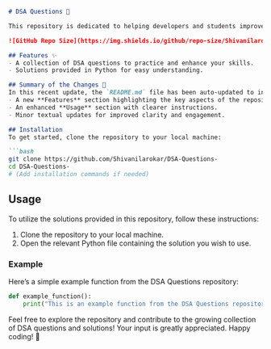 ```markdown
# DSA Questions 🚀

This repository is dedicated to helping developers and students improve their skills in Data Structures and Algorithms (DSA) through a collection of curated questions and solutions.

![GitHub Repo Size](https://img.shields.io/github/repo-size/Shivanilarokar/DSA-Questions-) ![Contributors](https://img.shields.io/github/contributors/Shivanilarokar/DSA-Questions-) ![Issues](https://img.shields.io/github/issues/Shivanilarokar/DSA-Questions-)

## Features ✨
- A collection of DSA questions to practice and enhance your skills.
- Solutions provided in Python for easy understanding.

## Summary of the Changes 📝
In this recent update, the `README.md` file has been auto-updated to include:
- A new **Features** section highlighting the key aspects of the repository.
- An enhanced **Usage** section with clearer instructions.
- Minor textual updates for improved clarity and engagement.

## Installation
To get started, clone the repository to your local machine:

```bash
git clone https://github.com/Shivanilarokar/DSA-Questions-
cd DSA-Questions-
# (Add installation commands if needed)
```

## Usage
To utilize the solutions provided in this repository, follow these instructions:

1. Clone the repository to your local machine.
2. Open the relevant Python file containing the solution you wish to use.

### Example
Here’s a simple example function from the DSA Questions repository:

```python
def example_function():
    print("This is an example function from the DSA Questions repository.")
```

Feel free to explore the repository and contribute to the growing collection of DSA questions and solutions! Your input is greatly appreciated. Happy coding! 🚀
```